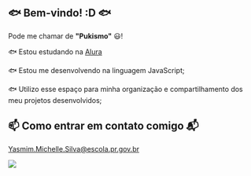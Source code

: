 ## 🐟 Bem-vindo! :D 🐟

Pode me chamar de **"Pukismo"** 😃!

🐟 Estou estudando na [Alura](https://www.alura.com.br)

🐟 Estou me desenvolvendo na linguagem JavaScript;

🐟 Utilizo esse espaço para minha organização e compartilhamento dos meu projetos desenvolvidos;

## 📫 Como entrar em contato comigo 📬

 Yasmim.Michelle.Silva@escola.pr.gov.br


 ![](https://media.tenor.com/DEckcZUNWxEAAAAi/pat-pat-kanata.gif)


<!--
**PukaPukismo/PukaPukismo** is a ✨ _special_ ✨ repository because its `README.md` (this file) appears on your GitHub profile.

Here are some ideas to get you started:

- 🔭 I’m currently working on ...
- 🌱 I’m currently learning ...
- 👯 I’m looking to collaborate on ...
- 🤔 I’m looking for help with ...
- 💬 Ask me about ...
- 📫 How to reach me: ...
- 😄 Pronouns: ...
- ⚡ Fun fact: ...
-->
